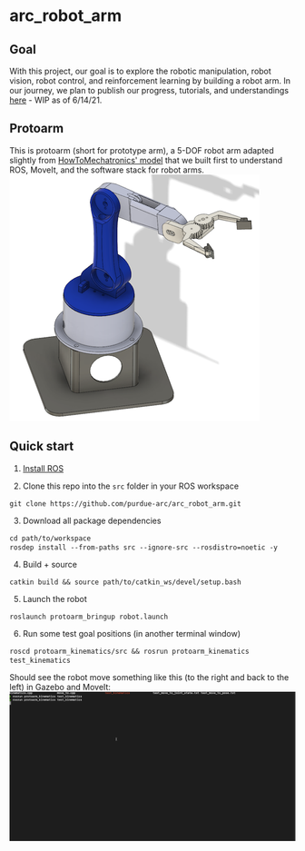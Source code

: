 # arc_robot_arm

## Goal
With this project, our goal is to explore the robotic manipulation, robot vision, robot control, and reinforcement learning by building a robot arm. In our journey, we plan to publish our progress, tutorials, and understandings [here](https://wiki.purduearc.com) - WIP as of 6/14/21.

## Protoarm
This is protoarm (short for prototype arm), a 5-DOF robot arm adapted slightly from [HowToMechatronics' model](https://www.youtube.com/watch?v=_B3gWd3A_SI) that we built first to understand ROS, MoveIt, and the software stack for robot arms.
![protoarm](https://github.com/purdue-arc/arc_robot_arm/blob/main/assets/images/protoarm.png)

## Quick start

1. [Install ROS](https://wiki.purduearc.com/wiki/tutorials/setup-ros)

2. Clone this repo into the `src` folder in your ROS workspace
```
git clone https://github.com/purdue-arc/arc_robot_arm.git
```
3. Download all package dependencies
```
cd path/to/workspace
rosdep install --from-paths src --ignore-src --rosdistro=noetic -y
```
4. Build + source
```
catkin build && source path/to/catkin_ws/devel/setup.bash
```
5. Launch the robot
```
roslaunch protoarm_bringup robot.launch
```
6. Run some test goal positions (in another terminal window)
```
roscd protoarm_kinematics/src && rosrun protoarm_kinematics test_kinematics
```
Should see the robot move something like this (to the right and back to the left) in Gazebo and MoveIt:
![ik_demo](https://github.com/purdue-arc/arc_robot_arm/blob/main/assets/gifs/ik_demo.gif)
